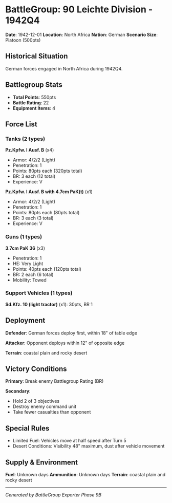 # BattleGroup: 90 Leichte Division - 1942Q4

**Date**: 1942-12-01
**Location**: North Africa
**Nation**: German
**Scenario Size**: Platoon (500pts)

## Historical Situation

German forces engaged in North Africa during 1942Q4.

## Battlegroup Stats

- **Total Points**: 550pts
- **Battle Rating**: 22
- **Equipment Items**: 4

## Force List

### Tanks (2 types)

**Pz.Kpfw. I Ausf. B** (x4)
- Armor: 4/2/2 (Light)
- Penetration: 1
- Points: 80pts each (320pts total)
- BR: 3 each (12 total)
- Experience: V

**Pz.Kpfw. I Ausf. B with 4.7cm PaK(t)** (x1)
- Armor: 4/2/2 (Light)
- Penetration: 1
- Points: 80pts each (80pts total)
- BR: 3 each (3 total)
- Experience: V

### Guns (1 types)

**3.7cm PaK 36** (x3)
- Penetration: 1
- HE: Very Light
- Points: 40pts each (120pts total)
- BR: 2 each (6 total)
- Mobility: Towed

### Support Vehicles (1 types)

**Sd.Kfz. 10 (light tractor)** (x1): 30pts, BR 1

## Deployment

**Defender**: German forces deploy first, within 18" of table edge

**Attacker**: Opponent deploys within 12" of opposite edge

**Terrain**: coastal plain and rocky desert

## Victory Conditions

**Primary**: Break enemy Battlegroup Rating (BR)

**Secondary**:
- Hold 2 of 3 objectives
- Destroy enemy command unit
- Take fewer casualties than opponent

## Special Rules

- Limited Fuel: Vehicles move at half speed after Turn 5
- Desert Conditions: Visibility 48" maximum, dust after vehicle movement

## Supply & Environment

**Fuel**: Unknown days
**Ammunition**: Unknown days
**Terrain**: coastal plain and rocky desert

---

*Generated by BattleGroup Exporter Phase 9B*
